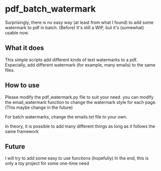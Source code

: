 # pdf_batch_watermark

Surprisingly, there is no easy way (at least from what I found) to add some watermark to pdf in batch. (Before)
It's still a WIP, but it's (somewhat) usable now.

## What it does

This simple scripts add different kinds of text watermarks to a pdf.
Especially, add different watermark (for example, many emails) to the same files.

## How to use

Please modify the pdf_watermark.py file to suit your need.
you can modify the email_watermark function to change the watermark style for each page.
(This maybe change in the future)

For batch watermarks, change the emails.txt file to your own.

In theory, it is possible to add many different things as long as it follows the same framework

## Future

I will try to add some easy to use functions (hopefully)
In the end, this is only a toy project for some one-time need